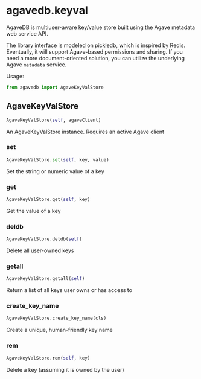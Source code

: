 <h1 id="agavedb.keyval">agavedb.keyval</h1>


AgaveDB is multiuser-aware key/value store built using the Agave metadata web service API.

The library interface is modeled on pickledb, which is inspired by Redis. Eventually, it will support Agave-based permissions and sharing. If you need a more
document-oriented solution, you can utilize the underlying Agave `metadata` service.

Usage:
```python
from agavedb import AgaveKeyValStore
```

<h2 id="agavedb.keyval.AgaveKeyValStore">AgaveKeyValStore</h2>

```python
AgaveKeyValStore(self, agaveClient)
```
An AgaveKeyValStore instance. Requires an active Agave client
<h3 id="agavedb.keyval.AgaveKeyValStore.set">set</h3>

```python
AgaveKeyValStore.set(self, key, value)
```
Set the string or numeric value of a key
<h3 id="agavedb.keyval.AgaveKeyValStore.get">get</h3>

```python
AgaveKeyValStore.get(self, key)
```
Get the value of a key
<h3 id="agavedb.keyval.AgaveKeyValStore.deldb">deldb</h3>

```python
AgaveKeyValStore.deldb(self)
```
Delete all user-owned keys
<h3 id="agavedb.keyval.AgaveKeyValStore.getall">getall</h3>

```python
AgaveKeyValStore.getall(self)
```
Return a list of all keys user owns or has access to
<h3 id="agavedb.keyval.AgaveKeyValStore.create_key_name">create_key_name</h3>

```python
AgaveKeyValStore.create_key_name(cls)
```
Create a unique, human-friendly key name
<h3 id="agavedb.keyval.AgaveKeyValStore.rem">rem</h3>

```python
AgaveKeyValStore.rem(self, key)
```
Delete a key (assuming it is owned by the user)
